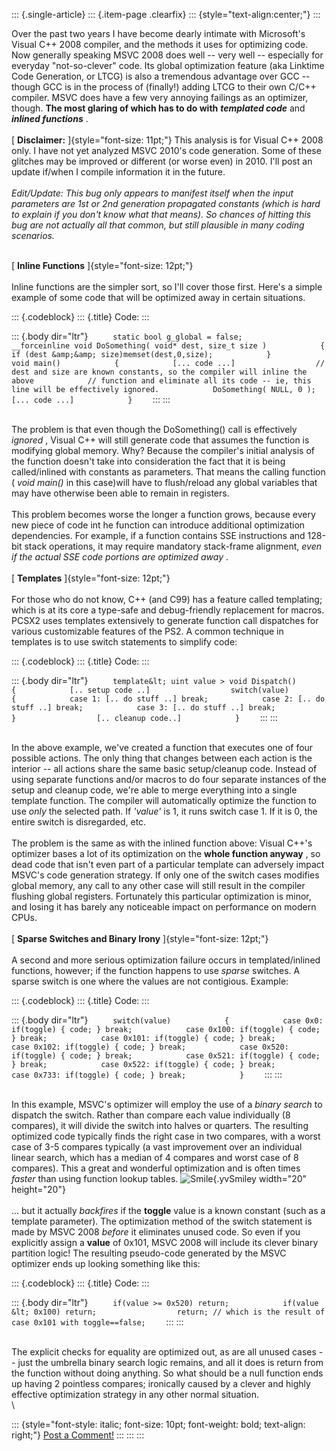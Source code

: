 ::: {.single-article}
::: {.item-page .clearfix}
::: {style="text-align:center;"}
:::

Over the past two years I have become dearly intimate with Microsoft\'s
Visual C++ 2008 compiler, and the methods it uses for optimizing code.
Now generally speaking MSVC 2008 does well \-- very well \-- especially
for everyday \"not-so-clever\" code. Its global optimization feature
(aka Linktime Code Generation, or LTCG) is also a tremendous advantage
over GCC \-- though GCC is in the process of (finally!) adding LTCG to
their own C/C++ compiler. MSVC does have a few very annoying failings as
an optimizer, though. **The most glaring of which has to do with**
***templated code*** and ***inlined functions*** .\
\
[ **Disclaimer:** ]{style="font-size: 11pt;"} This analysis is for
Visual C++ 2008 only. I have not yet analyzed MSVC 2010\'s code
generation. Some of these glitches may be improved or different (or
worse even) in 2010. I\'ll post an update if/when I compile information
it in the future.\
\
*Edit/Update: This bug only appears to manifest itself when the input
parameters are 1st or 2nd generation propagated constants (which is hard
to explain if you don\'t know what that means). So chances of hitting
this bug are not actually all that common, but still plausible in many
coding scenarios.*

\
[ **Inline Functions** ]{style="font-size: 12pt;"}\
\
Inline functions are the simpler sort, so I\'ll cover those first.
Here\'s a simple example of some code that will be optimized away in
certain situations.

::: {.codeblock}
::: {.title}
Code:
:::

::: {.body dir="ltr"}
`      static bool g_global = false;            __forceinline void DoSomething( void* dest, size_t size )            {            if (dest &amp;&amp; size)memset(dest,0,size);            }                  void main()            {            [... code ...]                  // dest and size are known constants, so the compiler will inline the above            // function and eliminate all its code -- ie, this line will be effectively ignored.            DoSomething( NULL, 0 );                  [... code ...]            }     `
:::
:::

\
The problem is that even though the DoSomething() call is effectively
*ignored* , Visual C++ will still generate code that assumes the
function is modifying global memory. Why? Because the compiler\'s
initial analysis of the function doesn\'t take into consideration the
fact that it is being called/inlined with constants as parameters. That
means the calling function ( *void main()* in this case)will have to
flush/reload any global variables that may have otherwise been able to
remain in registers.\
\
This problem becomes worse the longer a function grows, because every
new piece of code int he function can introduce additional optimization
dependencies. For example, if a function contains SSE instructions and
128-bit stack operations, it may require mandatory stack-frame
alignment, *even if the actual SSE code portions are optimized away* .\
\
[ **Templates** ]{style="font-size: 12pt;"}\
\
For those who do not know, C++ (and C99) has a feature called
templating; which is at its core a type-safe and debug-friendly
replacement for macros. PCSX2 uses templates extensively to generate
function call dispatches for various customizable features of the PS2. A
common technique in templates is to use switch statements to simplify
code:

::: {.codeblock}
::: {.title}
Code:
:::

::: {.body dir="ltr"}
`      template&lt; uint value > void Dispatch()            {            [.. setup code ..]                  switch(value)            {            case 1: [.. do stuff ..] break;            case 2: [.. do stuff ..] break;            case 3: [.. do stuff ..] break;            }                  [.. cleanup code..]            }     `
:::
:::

\
In the above example, we\'ve created a function that executes one of
four possible actions. The only thing that changes between each action
is the interior \-- all actions share the same basic setup/cleanup code.
Instead of using separate functions and/or macros to do four separate
instances of the setup and cleanup code, we\'re able to merge everything
into a single template function. The compiler will automatically
optimize the function to use *only* the selected path. If *\'value\'* is
1, it runs switch case 1. If it is 0, the entire switch is disregarded,
etc.\
\
The problem is the same as with the inlined function above: Visual
C++\'s optimizer bases a lot of its optimization on the **whole function
anyway** , so dead code that isn\'t even part of a particular template
can adversely impact MSVC\'s code generation strategy. If only one of
the switch cases modifies global memory, any call to any other case will
still result in the compiler flushing global registers. Fortunately this
particular optimization is minor, and losing it has barely any
noticeable impact on performance on modern CPUs.\
\
[ **Sparse Switches and Binary Irony** ]{style="font-size: 12pt;"}\
\
A second and more serious optimization failure occurs in
templated/inlined functions, however; if the function happens to use
*sparse* switches. A sparse switch is one where the values are not
contigious. Example:

::: {.codeblock}
::: {.title}
Code:
:::

::: {.body dir="ltr"}
`      switch(value)            {            case 0x0: if(toggle) { code; } break;            case 0x100: if(toggle) { code; } break;            case 0x101: if(toggle) { code; } break;            case 0x102: if(toggle) { code; } break;            case 0x520: if(toggle) { code; } break;            case 0x521: if(toggle) { code; } break;            case 0x522: if(toggle) { code; } break;            case 0x733: if(toggle) { code; } break;            }     `
:::
:::

\
In this example, MSVC\'s optimizer will employ the use of a *binary
search* to dispatch the switch. Rather than compare each value
individually (8 compares), it will divide the switch into halves or
quarters. The resulting optimized code typically finds the right case in
two compares, with a worst case of 3-5 compares typically (a vast
improvement over an individual linear search, which has a median of 4
compares and worst case of 8 compares). This a great and wonderful
optimization and is often times *faster* than using function lookup
tables.
![Smile](https://pcsx2.net/images/stories/frontend/smilies/smile.gif){.yvSmiley
width="20" height="20"}\
\
\... but it actually *backfires* if the **toggle** value is a known
constant (such as a template parameter). The optimization method of the
switch statement is made by MSVC 2008 *before* it eliminates unused
code. So even if you explicitly assign a **value** of 0x101, MSVC 2008
will include its clever binary partition logic! The resulting
pseudo-code generated by the MSVC optimizer ends up looking something
like this:

::: {.codeblock}
::: {.title}
Code:
:::

::: {.body dir="ltr"}
`      if(value >= 0x520) return;            if(value &lt; 0x100) return;                  return; // which is the result of case 0x101 with toggle==false;     `
:::
:::

\
The explicit checks for equality are optimized out, as are all unused
cases \-- just the umbrella binary search logic remains, and all it does
is return from the function without doing anything. So what should be a
null function ends up having 2 pointless compares; ironically caused by
a clever and highly effective optimization strategy in any other normal
situation.\
\

::: {style="font-style: italic; font-size: 10pt; font-weight: bold; text-align: right;"}
[Post a Comment!](http://forums.pcsx2.net/thread-17310.html)
:::
:::
:::
